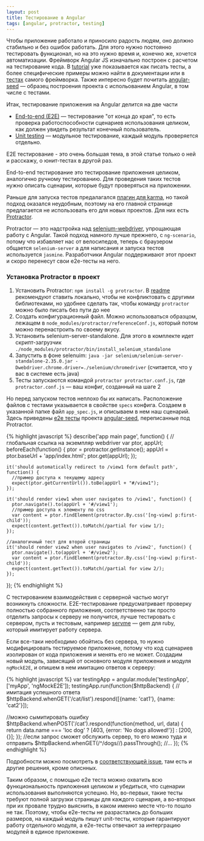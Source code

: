 ```yaml
---
layout: post
title: Тестирование в Angular 
tags: [angular, protractor, testing]
---
```


Чтобы приложение работало и приносило радость людям, оно должно стабильно и без ошибок работать. Для этого нужно постоянно тестировать функционал, но на это нужно время и, конечно же, хочется автоматизации. Фреймворк Angular JS изначально построен с расчетом на тестирование кода. В [tutorial](http://docs.angularjs.org/tutorial) уже показывается как писать тесты, а более специфические примеры можно найти в документации или в [тестах](https://github.com/angular/angular.js/tree/master/test) самого фреймворка. Также интересно будет почитать [angular-seed] &mdash; образец построения проекта с испольованием Angular, в том числе с тестами. 

Итак, тестирование приложения на Angular делится на две части

* [End-to-end (E2E)](http://docs.angularjs.org/guide/dev_guide.e2e-testing) &mdash; тестирование "от конца до края", то есть проверка работоспособности сценариев использования целиком, как должен увидеть результат конечный пользователь.
* [Unit testing](http://docs.angularjs.org/guide/dev_guide.unit-testing) &mdash; модульное тестирование, каждый модуль проверяется отдельно.

E2E тестирование - это очень большая тема, в этой статье только о ней и расскажу, о юнит-тестах в другой раз.

End-to-end тестирование это тестирование приложения целиком, аналогично ручному тестированию. Для проведения таких тестов нужно описать сценарии, которые будут проверяться на приложении. 

Раньше для запуска тестов предалагался [плагин для karma](https://github.com/karma-runner/karma-ng-scenario), но такой подход оказался неудобным, поэтому на его главной странице предлагается не использовать его для новых проектов. Для них есть [Protractor](https://github.com/angular/protractor).

Protractor &mdash; это надстройка над [selenium-webdriver](https://code.google.com/p/selenium/wiki/WebDriverJs), упрощающая работу с Angular. Такой подход намного лучше прежнего, с `ng-scenario`, потому что избавляет нас от велосипедов, теперь с браузером общается `selenium-server` a для написания и запуска тестов используется `jasmine`. Разработчики Angular поддерживают этот проект и скоро перенесут свои e2e-тесты на него.

### Установка Protractor в проект

  1. Установить Protractor: `npm install -g protractor`. В [readme](https://github.com/angular/protractor/blob/master/README.md) рекомендуют ставить локально, чтобы не конфликтовать с другими библиотеками, но удобнее сделать так, чтобы команду `protractor` можно было писать без пути до нее
  1. Создать конфигурационный файл. Можно использоваться образцом, лежащем в `node_modules/protractor/referenceConf.js`, который потом можно перенастроить по своему вкусу. 
  1. Установить selenium-server-standalone. Для этого в комплекте идет скрипт-загрузчик `./node_modules/protractor/bin/install_selenium_standalone`
  1. Запустить в фоне selenuim: `java -jar selenium/selenium-server-standalone-2.35.0.jar -Dwebdriver.chrome.driver=./selenium/chromedriver` (считается, что у вас в системе есть java)
  1. Тесты запускаются командой `protractor protractor.conf.js`, где `protractor.conf.js` &mdash; ваш конфиг, созданный на шаге 2

Но перед запуском тестов неплохо бы их написать. Расположение файлов с тестами указывается в свойстве `specs` конфига. Создаем в указанной папке файл `app_spec.js`, и описываем в нем наш сценарий. Здесь приведены [e2e тесты](https://github.com/angular/angular-seed/blob/master/test/e2e/scenarios.js) проекта [angular-seed], переписанные под Protractor.

{% highlight javascript %}
describe('app main page', function() {
    //глобальная ссылка на экземпляр webdriver
    var ptor, appUrl;
    beforeEach(function() {
        ptor = protractor.getInstance();
        appUrl = ptor.baseUrl + 'app/index.html'; 
        ptor.get(appUrl);
    });

    it('should automatically redirect to /view1 form default path', function() {
      //пример доступа к текущему адресу
      expect(ptor.getCurrentUrl()).toBe(appUrl + "#/view1");
    });

    it('should render view1 when user navigates to /view1', function() {
      ptor.navigate().to(appUrl + '#/view1');
      //пример доступа к элементу по css
      var content = ptor.findElement(protractor.By.css('[ng-view] p:first-child'));
      expect(content.getText()).toMatch(/partial for view 1/);
    });

    //аналогичный тест для второй страницы
    it('should render view2 when user navigates to /view2', function() {
      ptor.navigate().to(appUrl + '#/view2');
      var content = ptor.findElement(protractor.By.css('[ng-view] p:first-child'));
      expect(content.getText()).toMatch(/partial for view 2/);
    });
});
{% endhighlight %}

С тестированием взаимодействия с серверной частью могут возникнуть сложности. E2E-тестирование предусматривает проверку полностью собранного приложения, соответственно так просто отделить запросы к серверу не получится, лучше тестировать с сервером, пусть и тестовым, например [servme](https://github.com/testdouble/servme) &mdash; gem для ruby, который имитирует работу сервера.

Если все-таки необходимо обойтись без сервера, то нужно модифицировать тестируемое приложение, потому что код сценариев изолирован от кода приложения и менять его не может. Создадим новый модуль, зависящий от основного модуля приложения и модуля `ngMockE2E`, и опишем в нем имитацию ответов к серверу:

{% highlight javascript %}
var testingApp = angular.module('testingApp', ['myApp', 'ngMockE2E']);
testingApp.run(function($httpBackend) {
  //имитация успешного ответа
  $httpBackend.whenGET('/cat/list').respond([{name: 'cat1'}, {name: 'cat2'}]);
 
  //можно сымитировать ошибку
  $httpBackend.whenPOST('/cat').respond(function(method, url, data) {
    return data.name === 'loc dog' ? [403, {error: 'No dogs allowed!'}] : [200, {}];
  });
  //если запрос сможет обслужить сервер, то его можно туда и отправить
  $httpBackend.whenGET(/^\/dogs\//).passThrough();
  //...
});
{% endhighlight %}

Подробности можно посмотреть в [соответствующей issue](https://github.com/angular/protractor/issues/31), там есть и другие решения, кроме описнных.

Таким образом, с помощью e2e теста можно охватить всю функциональность приложения целиком и убедиться, что сценарии использования выполняются успешно. Но, во-первых, такие тесты требуют полной загрузки страницы для каждого сценария, а во-вторых при их провале трудно выяснить, в каком именно месте что-то пошло не так. Поэтому, чтобы e2e-тесты не разрастались до больших размеров, на каждый модуль пишут unit-тесты, которые гарантируют работу отдельного модуля, а e2e-тесты отвечают за интерграцию модулей в единое приложение.

[angular-seed]: (https://github.com/angular/angular-seed)